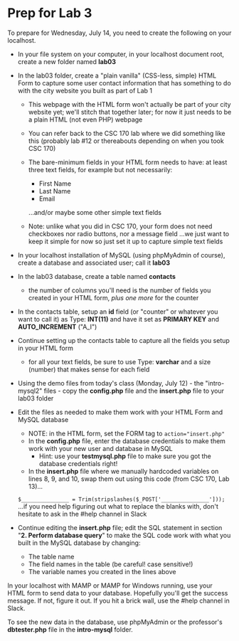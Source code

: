 # Prep for Lab 3

To prepare for Wednesday, July 14, you need to create the following on your localhost.

- In your file system on your computer, in your localhost document root, create a new folder named **lab03**

- In the lab03 folder, create a "plain vanilla" (CSS-less, simple) HTML Form to capture some user contact information that has something to do with the city website you built as part of Lab 1
	- This webpage with the HTML form won't actually be part of your city website yet; we'll stitch that together later; for now it just needs to be a plain HTML (not even PHP) webpage
	- You can refer back to the CSC 170 lab where we did something like this (probably lab #12 or thereabouts depending on when you took CSC 170)
	- The bare-minimum fields in your HTML form needs to have: at least three text fields, for example but not necessarily:
	     - First Name
	     - Last Name
	     - Email
	
	    ...and/or maybe some other simple text fields

	- Note: unlike what you did in CSC 170, your form does not need checkboxes nor radio buttons, nor a message field ...we just want to keep it simple for now so just set it up to capture simple text fields
	
- In your localhost installation of MySQL (using phpMyAdmin of course), create a database and associated user; call it **lab03**

- In the lab03 database, create a table named **contacts**
	- the number of columns you'll need is the number of fields you created in your HTML form, *plus one more* for the counter

- In the contacts table, setup an **id** field (or "counter" or whatever you want to call it) as Type: **INT(11)** and have it set as **PRIMARY KEY** and **AUTO_INCREMENT** ("A_I")

- Continue setting up the contacts table to capture all the fields you setup in your HTML form
	- for all your text fields, be sure to use Type: **varchar** and a size (number) that makes sense for each field

- Using the demo files from today's class (Monday, July 12) - the "intro-mysql2" files - copy the **config.php** file and the **insert.php** file to your lab03 folder

- Edit the files as needed to make them work with your HTML Form and MySQL database
	- NOTE: in the HTML form, set the FORM tag to `action="insert.php"`
	- In the **config.php** file, enter the database credentials to make them work with your new user and database in MySQL
	  - Hint: use your **testmysql.php** file to make sure you got the database credentials right!
	- In the **insert.php** file where we manually hardcoded variables on lines 8, 9, and 10, swap them out using this code (from CSC 170, Lab 13)...
	
	`$_______________ = Trim(stripslashes($_POST['_______________']));`
	...if you need help figuring out what to replace the blanks with, don't hesitate to ask in the #help channel in Slack
	
- Continue editing the **insert.php** file; edit the SQL statement in section "**2. Perform database query**" to make the SQL code work with what you built in the MySQL database by changing:

  - The table name
  - The field names in the table (be careful! case sensitive!)
  - The variable names you created in the lines above

In your localhost with MAMP or MAMP for Windows running, use your HTML form to send data to your database.  Hopefully you'll get the success message.  If not, figure it out.  If you hit a brick wall, use the #help channel in Slack.

To see the new data in the database, use phpMyAdmin or the professor's **dbtester.php** file in the **intro-mysql** folder.